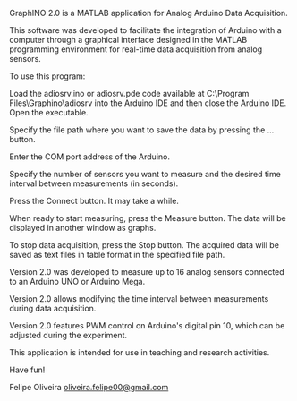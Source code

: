 GraphINO 2.0 is a MATLAB application for Analog Arduino Data Acquisition.

This software was developed to facilitate the integration of Arduino with a computer through a graphical interface designed in the MATLAB programming environment for real-time data acquisition from analog sensors.

To use this program:

Load the adiosrv.ino or adiosrv.pde code available at C:\Program Files\Graphino\adiosrv into the Arduino IDE and then close the Arduino IDE.
Open the executable.

Specify the file path where you want to save the data by pressing the ... button.

Enter the COM port address of the Arduino.

Specify the number of sensors you want to measure and the desired time interval between measurements (in seconds).

Press the Connect button. It may take a while.

When ready to start measuring, press the Measure button. The data will be displayed in another window as graphs.

To stop data acquisition, press the Stop button. The acquired data will be saved as text files in table format in the specified file path.

Version 2.0 was developed to measure up to 16 analog sensors connected to an Arduino UNO or Arduino Mega.

Version 2.0 allows modifying the time interval between measurements during data acquisition.

Version 2.0 features PWM control on Arduino's digital pin 10, which can be adjusted during the experiment.

This application is intended for use in teaching and research activities.

Have fun!

Felipe Oliveira
oliveira.felipe00@gmail.com
